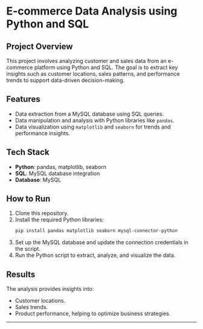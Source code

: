 
# E-commerce Data Analysis using Python and SQL

## Project Overview
This project involves analyzing customer and sales data from an e-commerce platform using Python and SQL. The goal is to extract key insights such as customer locations, sales patterns, and performance trends to support data-driven decision-making.

## Features
- Data extraction from a MySQL database using SQL queries.
- Data manipulation and analysis with Python libraries like `pandas`.
- Data visualization using `matplotlib` and `seaborn` for trends and performance insights.

## Tech Stack
- **Python**: pandas, matplotlib, seaborn
- **SQL**: MySQL database integration
- **Database**: MySQL

## How to Run
1. Clone this repository.
2. Install the required Python libraries:
    ```bash
    pip install pandas matplotlib seaborn mysql-connector-python
    ```
3. Set up the MySQL database and update the connection credentials in the script.
4. Run the Python script to extract, analyze, and visualize the data.

## Results
The analysis provides insights into:
- Customer locations.
- Sales trends.
- Product performance, helping to optimize business strategies.

---
